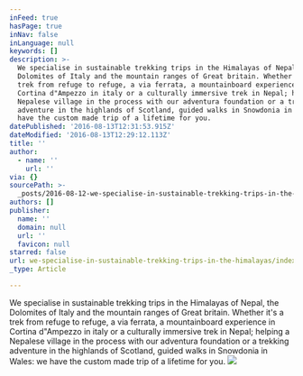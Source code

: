 ```yaml
---
inFeed: true
hasPage: true
inNav: false
inLanguage: null
keywords: []
description: >-
  We specialise in sustainable trekking trips in the Himalayas of Nepal, the
  Dolomites of Italy and the mountain ranges of Great britain. Whether it's a
  trek from refuge to refuge, a via ferrata, a mountainboard experience in
  Cortina d"Ampezzo in italy or a culturally immersive trek in Nepal; helping a
  Nepalese village in the process with our adventura foundation or a trekking
  adventure in the highlands of Scotland, guided walks in Snowdonia in Wales: we
  have the custom made trip of a lifetime for you.
datePublished: '2016-08-13T12:31:53.915Z'
dateModified: '2016-08-13T12:29:12.113Z'
title: ''
author:
  - name: ''
    url: ''
via: {}
sourcePath: >-
  _posts/2016-08-12-we-specialise-in-sustainable-trekking-trips-in-the-himalayas.md
authors: []
publisher:
  name: ''
  domain: null
  url: ''
  favicon: null
starred: false
url: we-specialise-in-sustainable-trekking-trips-in-the-himalayas/index.html
_type: Article

---
```

We specialise in sustainable trekking trips in the Himalayas of Nepal, the Dolomites of Italy and the mountain ranges of Great britain. Whether it's a trek from refuge to refuge, a via ferrata, a mountainboard experience in Cortina d"Ampezzo in italy or a culturally immersive trek in Nepal; helping a Nepalese village in the process with our adventura foundation or a trekking adventure in the highlands of Scotland, guided walks in Snowdonia in Wales: we have the custom made trip of a lifetime for you.
![](https://the-grid-user-content.s3-us-west-2.amazonaws.com/1c05fde6-c9a7-474a-82b2-5039273d02ea.jpg)